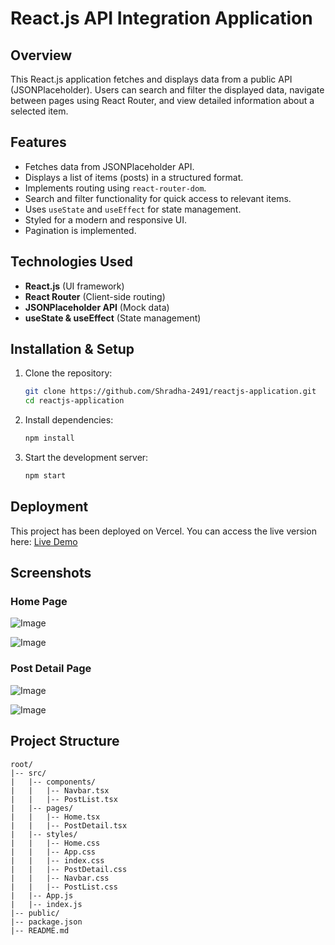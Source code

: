 # React.js API Integration Application

## Overview
This React.js application fetches and displays data from a public API (JSONPlaceholder). Users can search and filter the displayed data, navigate between pages using React Router, and view detailed information about a selected item.

## Features
- Fetches data from JSONPlaceholder API.
- Displays a list of items (posts) in a structured format.
- Implements routing using `react-router-dom`.
- Search and filter functionality for quick access to relevant items.
- Uses `useState` and `useEffect` for state management.
- Styled for a modern and responsive UI.
- Pagination is implemented.

## Technologies Used
- **React.js** (UI framework)
- **React Router** (Client-side routing)
- **JSONPlaceholder API** (Mock data)
- **useState & useEffect** (State management)

## Installation & Setup
1. Clone the repository:
   ```bash
   git clone https://github.com/Shradha-2491/reactjs-application.git
   cd reactjs-application
   ```
2. Install dependencies:
   ```bash
   npm install
   ```
3. Start the development server:
   ```bash
   npm start
   ```

## Deployment
This project has been deployed on Vercel. You can access the live version here:
[Live Demo](https://reactjs-application-zeta.vercel.app/)

## Screenshots

### Home Page
![Image](https://github.com/user-attachments/assets/98fa1bdc-478d-491e-8870-e5c423d8388c)

![Image](https://github.com/user-attachments/assets/03c0f548-c20a-402e-9b39-3af7c1f3a09c)

### Post Detail Page
![Image](https://github.com/user-attachments/assets/cfafe630-a591-44a4-bc91-62566fd3bb30)

![Image](https://github.com/user-attachments/assets/690e1ee7-c62c-4119-8e0d-b90053b5a87e)

## Project Structure
```
root/
|-- src/
|   |-- components/
|   |   |-- Navbar.tsx
|   |   |-- PostList.tsx
|   |-- pages/
|   |   |-- Home.tsx
|   |   |-- PostDetail.tsx
|   |-- styles/
|   |   |-- Home.css
|   |   |-- App.css
|   |   |-- index.css
|   |   |-- PostDetail.css
|   |   |-- Navbar.css
|   |   |-- PostList.css
|   |-- App.js
|   |-- index.js
|-- public/
|-- package.json
|-- README.md
```
